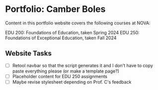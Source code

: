 # Portfolio: Camber Boles

Content in this portfolio website covers the following courses at NOVA:

EDU 200: Foundations of Education, taken Spring 2024
EDU 250: Foundations of Exceptional Education, taken Fall 2024

## Website Tasks

- [ ]   Retool navbar so that the script generates it and I don't have to
        copy paste everything please (or make a template page?)
- [ ]   Placeholder content for EDU 250 assignments
- [ ]   Maybe revise stylesheet depending on Prof. C's feedback
